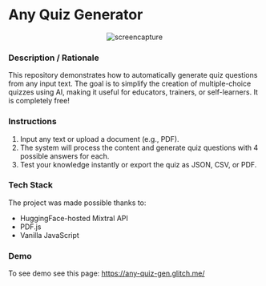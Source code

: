 # Any Quiz Generator

<p align="center">
  <img src="img/screencapture.gif" title="screencapture" alt="screencapture">
</p>

### **Description / Rationale**
This repository demonstrates how to automatically generate quiz questions from any input text. The goal is to simplify the creation of multiple-choice quizzes using AI, making it useful for educators, trainers, or self-learners. It is completely free!

### **Instructions**
1. Input any text or upload a document (e.g., PDF).
2. The system will process the content and generate quiz questions with 4 possible answers for each.
3. Test your knowledge instantly or export the quiz as JSON, CSV, or PDF.

### **Tech Stack**
The project was made possible thanks to:
- HuggingFace-hosted Mixtral API
- PDF.js
- Vanilla JavaScript

### **Demo**
To see demo see this page: https://any-quiz-gen.glitch.me/
